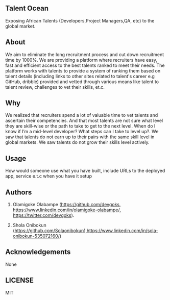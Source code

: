 ## Talent Ocean

Exposing African Talents (Developers,Project Managers,QA, etc) to the global market.


## About

We aim to eliminate the long recruitment process and cut down recruitment time by 1000%. We are providing a platform where recruiters have easy, fast and efficient access to the best talents ranked to meet their needs. The platform works with talents to provide a system of ranking them based on talent details (including links to other sites related to talent's career e.g GitHub, dribble) provided and vetted through various means like talent to talent review, challenges to vet their skills, et.c.

## Why

We realized that recruiters spend a lot of valuable time to vet talents and ascertain their competencies. And that most talents are not sure what level they are skill-wise or the path to take to get to the next level. When do I know if I’m a mid-level developer? What steps can I take to level up?. We saw that talents do not earn up to their pairs with the same skill level in global markets. We saw talents do not grow their skills level actively.

## Usage
 How would someone use what you have built, include URLs to the deployed app, service e.t.c when you have it setup


## Authors

1. Olamigoke Olabampe (https://github.com/devgoks, https://www.linkedin.com/in/olamigoke-olabampe/, https://twitter.com/devgoks).

2. Shola Onibokun (https://github.com/Solaonibokun1,https://www.linkedin.com/in/sola-onibokun-535072160/)

## Acknowledgements
None

## LICENSE
MIT

